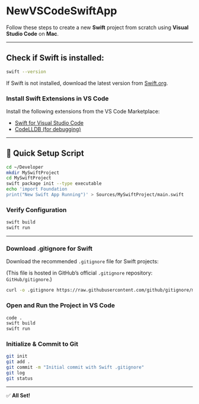 # NewVSCodeSwiftApp

Follow these steps to create a new **Swift** project from scratch using **Visual Studio Code** on **Mac**.

---

## Check if Swift is installed:

```bash
swift --version
```

If Swift is not installed, download the latest version from [Swift.org](https://swift.org).

### Install Swift Extensions in VS Code

Install the following extensions from the VS Code Marketplace:

- [Swift for Visual Studio Code](https://marketplace.visualstudio.com/items?itemName=sswg.swift-lang)
- [CodeLLDB (for debugging)](https://marketplace.visualstudio.com/items?itemName=vadimcn.vscode-lldb)

---

## 🚀 Quick Setup Script

```bash
cd ~/Developer
mkdir MySwiftProject
cd MySwiftProject
swift package init --type executable
echo 'import Foundation
print("New Swift App Running")' > Sources/MySwiftProject/main.swift
```

### Verify Configuration

```bash
swift build
swift run
```

---

###  Download .gitignore for Swift

Download the recommended `.gitignore` file for Swift projects:

(This file is hosted in GitHub’s official `.gitignore` repository: `GitHub/gitignore`.)

```bash
curl -o .gitignore https://raw.githubusercontent.com/github/gitignore/main/Swift.gitignore 
```

### Open and Run the Project in VS Code

```bash
code .
swift build
swift run
```

### Initialize & Commit to Git

```bash
git init
git add .
git commit -m "Initial commit with Swift .gitignore"
git log
git status
```


---

✅ **All Set!**
